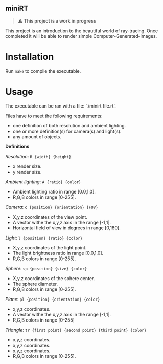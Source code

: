 ## miniRT

> :warning: **This project is a work in progress**

This project is an introduction to the beautiful world of ray-tracing.
Once completed it will be able to render simple Computer-Generated-Images.

# Installation
Run `make` to compile the executable.

# Usage
The executable can be ran with a file: './minirt file.rt'.

Files have to meet the following requirements:
* one definition of both resolution and ambient lighting.
* one or more definition(s) for camera(s) and light(s).
* any amount of objects.

**Definitions**

*Resolution*:	`R {width} {height}`
* x render size.
* y render size.

*Ambient lighting*:	`A {ratio} {color}`
* Ambient lighting ratio in range [0.0,1.0].
* R,G,B colors in range [0-255].

*Camera*:	`c {position} {orientation} {FOV}`
* X,y,z coordinates of the view point.
* A vector withe the x,y,z axis in the range [-1,1].
* Horizontal field of view in degrees in range [0,180].

*Light*:	`l {position} {ratio} {color}`
* X,y,z coordinates of the light point.
* The light brightness ratio in range [0.0,1.0].
* R,G,B colors in range [0-255].

*Sphere*:	`sp {position} {size} {color}`
* X,y,z coordinates of the sphere center.
* The sphere diameter.
* R,G,B colors in range [0-255].

*Plane*:	`pl {position} {orientation} {color}`
* x,y,z coordinates.
* A vector withe the x,y,z axis in the range [-1,1].
* R,G,B colors in range [0-255]

*Triangle*:	`tr {first point} {second point} {third point} {color}`
* x,y,z coordinates.
* x,y,z coordinates.
* x,y,z coordinates.
* R,G,B colors in range [0-255].